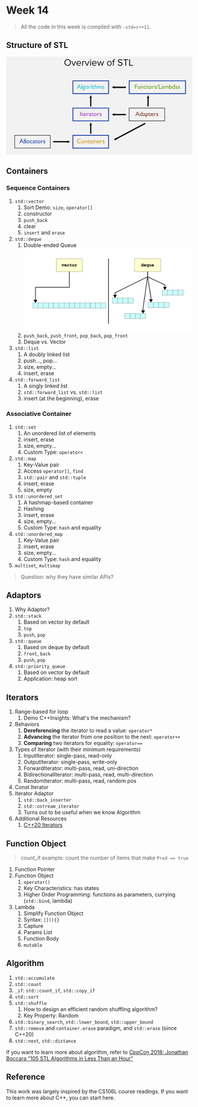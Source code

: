 # Week 14

> All the code in this week is compiled with `-std=c++11`.

## Structure of STL

![Structure of STL](attachment/images/structure-stl.png)

## Containers

### Sequence Containers

1. `std::vector`
   1. Sort Demo: `size`, `operator[]`
   2. constructor
   3. `push_back`
   4. clear
   5. `insert` and `erase`
2. `std::deque`
   1. Double-ended Queue
        ![Deque Structure](attachment/images/deque.png)
   2. `push_back`, `push_front`, `pop_back`, `pop_front`
   3. Deque vs. Vector
3. `std::list`
   1. A doubly linked list
   2. push..., pop...
   3. size, empty...
   4. insert, erase
4. `std::forward_list`
   1. A singly linked list
   2. `std::forward_list` vs. `std::list`
   3. insert (at the beginning), erase


### Associative Container

1. `std::set`
   1. An unordered list of elements
   2. insert, erase
   3. size, empty...
   4. Custom Type: `operator<`
2. `std::map`
   1. Key-Value pair
   2. Access `operator[]`, `find`
   3. `std::pair` and `std::tuple`
   4. insert, erase
   5. size, empty
3. `std::unordered_set`
   1. A hashmap-based container
   2. Hashing
   3. insert, erase
   4. size, empty...
   5. Custom Type: `hash` and equality
4. `std::unordered_map`
   1. Key-Value pair
   2. insert, erase
   3. size, empty...
   4. Custom Type: `hash` and equality
5. `multiset`, `multimap`

> Question: why they have similar APIs?


## Adaptors

1. Why Adaptor?
2. `std::stack`
   1. Based on vector by default
   2. `top`
   3. `push`, `pop`
3. `std::queue`
   1. Based on deque by default
   2. `front`, `back`
   3. `push`, `pop`
4. `std::priority_queue`
   1. Based on vector by default
   2. Application: heap sort


## Iterators

1. Range-based for loop
   1. Demo C++Insights: What's the mechanism?
2. Behaviors
   1. **Dereferencing** the iterator to read a value: `operator*`
   2. **Advancing** the iterator from one position to the next: `operator++`
   3. **Comparing** two iterators for equality: `operator==`
4. Types of Iterator (with their minimum requirements)
   1. InputIterator: single-pass, read-only
   2. OutputIterator: single-pass, write-only
   3. ForwardIterator: multi-pass, read, uni-direction
   4. BidirectionalIterator: multi-pass, read, multi-direction
   5. RandomIterator: multi-pass, read, random pos
5. Const Iterator
6. Iterator Adaptor
   1. `std::back_inserter`
   2. `std::ostream_iterator`
   3. Turns out to be useful when we know Algorithm
7. Additional Resources
   1. [C++20 Iterators](https://en.cppreference.com/w/cpp/iterator/input_or_output_iterator)


## Function Object

> count_if example: count the number of items that make `Pred == true`

1. Function Pointer
2. Function Object
   1. `operator()`
   2. Key Characteristics: has states
   3. Higher Order Programming: functions as parameters, currying (`std::bind`, lambda)
3. Lambda
   1. Simplify Function Object
   2. Syntax: `[](){}`
   3. Capture
   4. Params List
   5. Function Body
   6. `mutable`


## Algorithm

1. `std::accumulate`
2. `std::count`
3. `_if`: `std::count_if`, `std::copy_if`
4. `std::sort`
5. `std::shuffle`
   1. How to design an efficient random shuffling algorithm?
   2. Key Property: Random
6. `std::binary_search`, `std::lower_bound`, `std::upper_bound`
7. `std::remove` and `container.erase` paradigm, and `std::erase` (since C++20)
8. `std::next`, `std::distance`

If you want to learn more about algorithm, refer to [CppCon 2018: Jonathan Boccara “105 STL Algorithms in Less Than an Hour”](https://www.youtube.com/watch?v=2olsGf6JIkU)


## Reference

This work was largely inspired by the CS106L course readings. If you want to learn more about C++, you can start here.